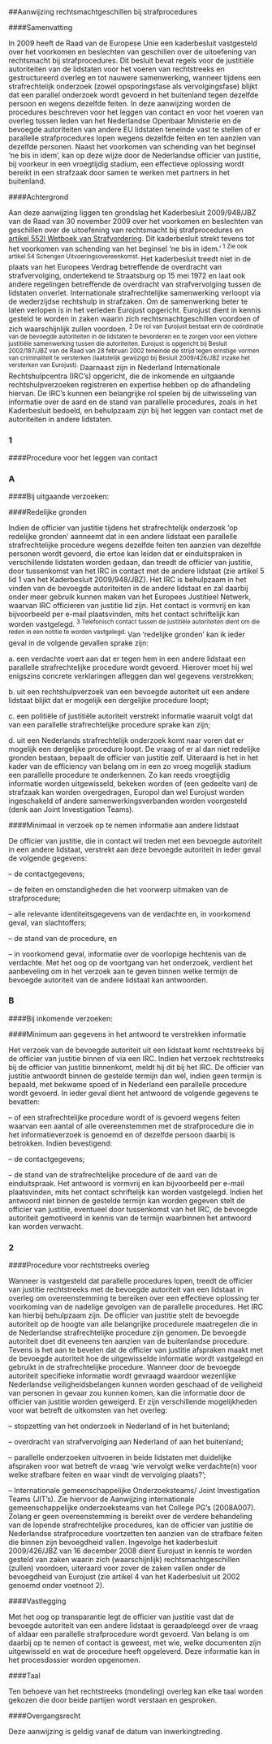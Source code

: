 <meta http-equiv='Content-Type' content='text/html; charset=utf-8' />

##Aanwijzing rechtsmachtgeschillen bij strafprocedures

####Samenvatting

In 2009 heeft de Raad van de Europese Unie een kaderbesluit vastgesteld over het voorkomen en beslechten van geschillen over de uitoefening van rechtsmacht bij strafprocedures. Dit besluit bevat regels voor de justitiële autoriteiten van de lidstaten voor het voeren van rechtstreeks en gestructureerd overleg en tot nauwere samenwerking, wanneer tijdens een strafrechtelijk onderzoek (zowel opsporingsfase als vervolgingsfase) blijkt dat een parallel onderzoek wordt gevoerd in het buitenland tegen dezelfde persoon en wegens dezelfde feiten. In deze aanwijzing worden de procedures beschreven voor het leggen van contact en voor het voeren van overleg tussen leden van het Nederlandse Openbaar Ministerie en de bevoegde autoriteiten van andere EU lidstaten teneinde vast te stellen of er parallelle strafprocedures lopen wegens dezelfde feiten en ten aanzien van dezelfde personen. Naast het voorkomen van schending van het beginsel ‘ne bis in idem’, kan op deze wijze door de Nederlandse officier van justitie, bij voorkeur in een vroegtijdig stadium, een effectieve oplossing wordt bereikt in een strafzaak door samen te werken met partners in het buitenland.     

####Achtergrond

Aan deze aanwijzing liggen ten grondslag het Kaderbesluit 2009/948/JBZ van de Raad van 30 november 2009 over het voorkomen en beslechten van geschillen over de uitoefening van rechtsmacht bij strafprocedures en [artikel 552l Wetboek van Strafvordering](../../../../../../wet/wet/van/15/januari/1921/BWBR0001903/README.md). Dit kaderbesluit strekt tevens tot het voorkomen van schending van het beginsel ‘ne bis in idem.’<sup> 1  Zie ook artikel 54 Schengen Uitvoeringsovereenkomst. </sup>  Het kaderbesluit treedt niet in de plaats van het Europees Verdrag betreffende de overdracht van strafvervolging, ondertekend te Straatsburg op 15 mei 1972 en laat ook andere regelingen betreffende de overdracht van strafvervolging tussen de lidstaten onverlet. Internationale strafrechtelijke samenwerking verloopt via de wederzijdse rechtshulp in strafzaken. Om de samenwerking beter te laten verlopen is in het verleden Eurojust opgericht. Eurojust dient in kennis gesteld te worden in zaken waarin zich rechtsmachtgeschillen voordoen of zich waarschijnlijk zullen voordoen.<sup> 2  De rol van Eurojust bestaat erin de coördinatie van de bevoegde autoriteiten in de lidstaten te bevorderen en te zorgen voor een vlottere justitiële samenwerking tussen die autoriteiten. Eurojust is opgericht bij Besluit 2002/187/JBZ van de Raad van 28 februari 2002 teneinde de strijd tegen ernstige vormen van criminaliteit te versterken (laatstelijk gewijzigd bij Besluit 2009/426/JBZ inzake het versterken van Eurojust).  </sup>  Daarnaast zijn in Nederland Internationale Rechtshulpcentra (IRC’s) opgericht, die de inkomende en uitgaande rechtshulpverzoeken registreren en expertise hebben op de afhandeling hiervan. De IRC’s kunnen een belangrijke rol spelen bij de uitwisseling van informatie over de aard en de stand van parallelle procedures, zoals in het Kaderbesluit bedoeld, en behulpzaam zijn bij het leggen van contact met de autoriteiten in andere lidstaten.    
### 1  

####Procedure voor het leggen van contact

### A  

####Bij uitgaande verzoeken:

####Redelijke gronden

Indien de officier van justitie tijdens het strafrechtelijk onderzoek ‘op redelijke gronden’ aanneemt dat in een andere lidstaat een parallelle strafrechtelijke procedure wegens dezelfde feiten ten aanzien van dezelfde personen wordt gevoerd, die ertoe kan leiden dat er einduitspraken in verschillende lidstaten worden gedaan, dan treedt de officier van justitie, door tussenkomst van het IRC in contact met de andere lidstaat (zie artikel 5 lid 1 van het Kaderbesluit 2009/948/JBZ). Het IRC is behulpzaam in het vinden van de bevoegde autoriteiten in de andere lidstaat en zal daarbij onder meer gebruik kunnen maken van het Europees Justitieel Netwerk, waarvan IRC officieren van justitie lid zijn. Het contact is vormvrij en kan bijvoorbeeld per e-mail plaatsvinden, mits het contact schriftelijk kan worden vastgelegd.<sup> 3  Telefonisch contact tussen de justitiële autoriteiten dient om die reden in een notitie te worden vastgelegd.  </sup>  Van ‘redelijke gronden’ kan ik ieder geval in de volgende gevallen sprake zijn: 

a. een verdachte voert aan dat er tegen hem in een andere lidstaat een parallelle strafrechtelijke procedure wordt gevoerd. Hierover moet hij wel enigszins concrete verklaringen afleggen dan wel gegevens verstrekken;  

b. uit een rechtshulpverzoek van een bevoegde autoriteit uit een andere lidstaat blijkt dat er mogelijk een dergelijke procedure loopt;  

c. een politiële of justitiële autoriteit verstrekt informatie waaruit volgt dat van een parallelle strafrechtelijke procedure sprake kan zijn;  

d. uit een Nederlands strafrechtelijk onderzoek komt naar voren dat er mogelijk een dergelijke procedure loopt.   De vraag of er al dan niet redelijke gronden bestaan, bepaalt de officier van justitie zelf. Uiteraard is het in het kader van de efficiency van belang om in een zo vroeg mogelijk stadium een parallelle procedure te onderkennen. Zo kan reeds vroegtijdig informatie worden uitgewisseld, bekeken worden of (een gedeelte van) de strafzaak kan worden overgedragen, Europol dan wel Eurojust worden ingeschakeld of andere samenwerkingsverbanden worden voorgesteld (denk aan Joint Investigation Teams).    

####Minimaal in verzoek op te nemen informatie aan andere lidstaat

De officier van justitie, die in contact wil treden met een bevoegde autoriteit in een andere lidstaat, verstrekt aan deze bevoegde autoriteit in ieder geval de volgende gegevens: 

– de contactgegevens;  

– de feiten en omstandigheden die het voorwerp uitmaken van de strafprocedure;  

– alle relevante identiteitsgegevens van de verdachte en, in voorkomend geval, van slachtoffers;  

– de stand van de procedure, en  

– in voorkomend geval, informatie over de voorlopige hechtenis van de verdachte.   Met het oog op de voortgang van het onderzoek, verdient het aanbeveling om in het verzoek aan te geven binnen welke termijn de bevoegde autoriteit van de andere lidstaat kan antwoorden.     
### B  

####Bij inkomende verzoeken:

####Minimum aan gegevens in het antwoord te verstrekken informatie

Het verzoek van de bevoegde autoriteit uit een lidstaat komt rechtstreeks bij de officier van justitie binnen of via een IRC. Indien het verzoek rechtstreeks bij de officier van justitie binnenkomt, meldt hij dit bij het IRC. De officier van justitie antwoordt binnen de gestelde termijn dan wel, indien geen termijn is bepaald, met bekwame spoed of in Nederland een parallelle procedure wordt gevoerd. In ieder geval dient het antwoord de volgende gegevens te bevatten: 

– of een strafrechtelijke procedure wordt of is gevoerd wegens feiten waarvan een aantal of alle overeenstemmen met de strafprocedure die in het informatieverzoek is genoemd en of dezelfde persoon daarbij is betrokken.   Indien bevestigend: 

– de contactgegevens;  

– de stand van de strafrechtelijke procedure of de aard van de einduitspraak.   Het antwoord is vormvrij en kan bijvoorbeeld per e-mail plaatsvinden, mits het contact schriftelijk kan worden vastgelegd. Indien het antwoord niet binnen de gestelde termijn kan worden gegeven stelt de officier van justitie, eventueel door tussenkomst van het IRC, de bevoegde autoriteit gemotiveerd in kennis van de termijn waarbinnen het antwoord kan worden verwacht.      
### 2  

####Procedure voor rechtstreeks overleg

Wanneer is vastgesteld dat parallelle procedures lopen, treedt de officier van justitie rechtstreeks met de bevoegde autoriteit van een lidstaat in overleg om overeenstemming te bereiken over een effectieve oplossing ter voorkoming van de nadelige gevolgen van de parallelle procedures. Het IRC kan hierbij behulpzaam zijn. De officier van justitie stelt de bevoegde autoriteit op de hoogte van alle belangrijke procedurele maatregelen die in de Nederlandse strafrechtelijke procedure zijn genomen. De bevoegde autoriteit doet dit eveneens ten aanzien van de buitenlandse procedure. Tevens is het aan te bevelen dat de officier van justitie afspraken maakt met de bevoegde autoriteit hoe de uitgewisselde informatie wordt vastgelegd en gebruikt in de strafrechtelijke procedure. Wanneer door de bevoegde autoriteit specifieke informatie wordt gevraagd waardoor wezenlijke Nederlandse veiligheidsbelangen kunnen worden geschaad of de veiligheid van personen in gevaar zou kunnen komen, kan die informatie door de officier van justitie worden geweigerd. Er zijn verschillende mogelijkheden voor wat betreft de uitkomsten van het overleg: 

– stopzetting van het onderzoek in Nederland of in het buitenland;  

– overdracht van strafvervolging aan Nederland of aan het buitenland;  

– parallelle onderzoeken uitvoeren in beide lidstaten met duidelijke afspraken voor wat betreft de vraag ‘wie vervolgt welke verdachte(n) voor welke strafbare feiten en waar vindt de vervolging plaats?’;  

– Internationale gemeenschappelijke Onderzoeksteams/ Joint Investigation Teams (JIT’s). Zie hiervoor de Aanwijzing internationale gemeenschappelijke onderzoeksteams van het College PG’s (2008A007).   Zolang er geen overeenstemming is bereikt over de verdere behandeling van de lopende strafrechtelijke procedures, kan de officier van justitie de Nederlandse strafprocedure voortzetten ten aanzien van de strafbare feiten die binnen zijn bevoegdheid vallen. Ingevolge het kaderbesluit 2009/426/JBZ van 16 december 2008 dient Eurojust in kennis te worden gesteld van zaken waarin zich (waarschijnlijk) rechtsmachtgeschillen (zullen) voordoen, uiteraard voor zover de zaken vallen onder de bevoegdheid van Eurojust (zie artikel 4 van het Kaderbesluit uit 2002 genoemd onder voetnoot 2).   

####Vastlegging

Met het oog op transparantie legt de officier van justitie vast dat de bevoegde autoriteit van een andere lidstaat is geraadpleegd over de vraag of aldaar een parallelle strafprocedure wordt gevoerd. Van belang is om daarbij op te nemen of contact is geweest, met wie, welke documenten zijn uitgewisseld en wat de procedure heeft opgeleverd. Deze informatie kan in het procesdossier worden opgenomen.    

####Taal

Ten behoeve van het rechtstreeks (mondeling) overleg kan elke taal worden gekozen die door beide partijen wordt verstaan en gesproken.     

####Overgangsrecht

Deze aanwijzing is geldig vanaf de datum van inwerkingtreding.     
